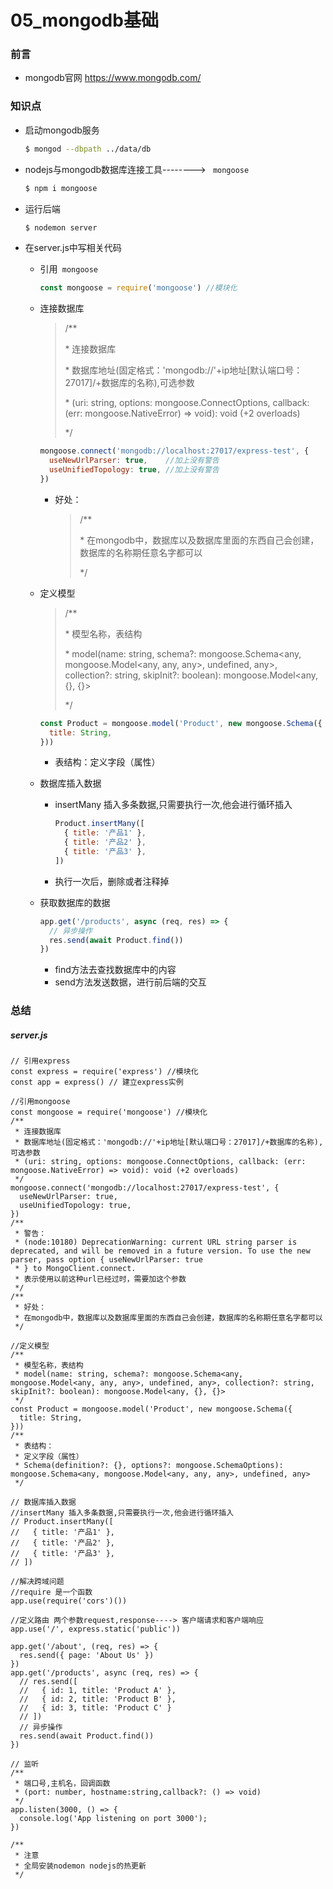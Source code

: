 # 05_mongodb基础

### 前言

- mongodb官网    https://www.mongodb.com/

### 知识点

- 启动mongodb服务

  ```sh
  $ mongod --dbpath ../data/db
  ```

- nodejs与mongodb数据库连接工具--------> ` mongoose` 

  ```sh
  $ npm i mongoose
  ```

- 运行后端

  ```sh
  $ nodemon server
  ```

- 在server.js中写相关代码

  - 引用` mongoose`

    ```js
    const mongoose = require('mongoose') //模块化
    ```

  - 连接数据库

    > /**
    >
    >  \* 连接数据库
    >
    >  \* 数据库地址(固定格式：'mongodb://'+ip地址[默认端口号：27017]/+数据库的名称),可选参数
    >
    >  \* (uri: string, options: mongoose.ConnectOptions, callback: (err: mongoose.NativeError) => void): void (+2 overloads)
    >
    >  */

    ```js
    mongoose.connect('mongodb://localhost:27017/express-test', {
      useNewUrlParser: true,    //加上没有警告
      useUnifiedTopology: true, //加上没有警告
    })
    ```

    - 好处：

      > /**
      >
      >  \* 在mongodb中，数据库以及数据库里面的东西自己会创建，数据库的名称期任意名字都可以
      >
      >  */

  - 定义模型

    >/**
    >
    > \* 模型名称，表结构
    >
    > \* model(name: string, schema?: mongoose.Schema<any, mongoose.Model<any, any, any>, undefined, any>, collection?: string, skipInit?: boolean): mongoose.Model<any, {}, {}>
    >
    > */

    ```js
    const Product = mongoose.model('Product', new mongoose.Schema({
      title: String,
    }))
    ```

    - 表结构：定义字段（属性）

  - 数据库插入数据

    - insertMany 插入多条数据,只需要执行一次,他会进行循环插入

      ```js
      Product.insertMany([
        { title: '产品1' },
        { title: '产品2' },
        { title: '产品3' },
      ])
      ```

    - 执行一次后，删除或者注释掉
    
  - 获取数据库的数据
  
    ```js
    app.get('/products', async (req, res) => {
      // 异步操作
      res.send(await Product.find())
    })
    ```
    - find方法去查找数据库中的内容
    - send方法发送数据，进行前后端的交互

### 总结

##### server.js

```
// 引用express
const express = require('express') //模块化
const app = express() // 建立express实例

//引用mongoose
const mongoose = require('mongoose') //模块化
/**
 * 连接数据库
 * 数据库地址(固定格式：'mongodb://'+ip地址[默认端口号：27017]/+数据库的名称),可选参数
 * (uri: string, options: mongoose.ConnectOptions, callback: (err: mongoose.NativeError) => void): void (+2 overloads)
 */
mongoose.connect('mongodb://localhost:27017/express-test', {
  useNewUrlParser: true,
  useUnifiedTopology: true,
})
/**
 * 警告：
 * (node:10180) DeprecationWarning: current URL string parser is deprecated, and will be removed in a future version. To use the new parser, pass option { useNewUrlParser: true 
 * } to MongoClient.connect.
 * 表示使用以前这种url已经过时，需要加这个参数
 */
/**
 * 好处：
 * 在mongodb中，数据库以及数据库里面的东西自己会创建，数据库的名称期任意名字都可以
 */

//定义模型
/**
 * 模型名称，表结构
 * model(name: string, schema?: mongoose.Schema<any, mongoose.Model<any, any, any>, undefined, any>, collection?: string, skipInit?: boolean): mongoose.Model<any, {}, {}>
 */
const Product = mongoose.model('Product', new mongoose.Schema({
  title: String,
}))
/**
 * 表结构：
 * 定义字段（属性）
 * Schema(definition?: {}, options?: mongoose.SchemaOptions): mongoose.Schema<any, mongoose.Model<any, any, any>, undefined, any>
 */

// 数据库插入数据
//insertMany 插入多条数据,只需要执行一次,他会进行循环插入
// Product.insertMany([
//   { title: '产品1' },
//   { title: '产品2' },
//   { title: '产品3' },
// ])

//解决跨域问题
//require 是一个函数
app.use(require('cors')())

//定义路由 两个参数request,response----> 客户端请求和客户端响应
app.use('/', express.static('public'))

app.get('/about', (req, res) => {
  res.send({ page: 'About Us' })
})
app.get('/products', async (req, res) => {
  // res.send([
  //   { id: 1, title: 'Product A' },
  //   { id: 2, title: 'Product B' },
  //   { id: 3, title: 'Product C' }
  // ])
  // 异步操作
  res.send(await Product.find())
})

// 监听
/**
 * 端口号,主机名，回调函数
 * (port: number, hostname:string,callback?: () => void)
 */
app.listen(3000, () => {
  console.log('App listening on port 3000');
})

/**
 * 注意
 * 全局安装nodemon nodejs的热更新
 */
```

